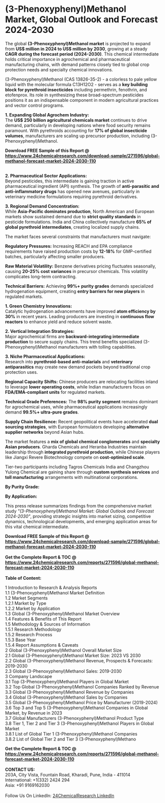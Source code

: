 <h1>(3-Phenoxyphenyl)Methanol Market, Global Outlook and Forecast 2024-2030</h1><p>The global <strong>(3-Phenoxyphenyl)Methanol market</strong> is projected to expand from <strong>US$ million in 2024 to US$ million by 2030</strong>, growing at a steady <strong>CAGR during the forecast period (2024-2030)</strong>. This chemical intermediate holds critical importance in agrochemical and pharmaceutical manufacturing chains, with demand patterns closely tied to global crop protection needs and specialty chemical innovations.</p><p>(3-Phenoxyphenyl)Methanol (CAS 13826-35-2) - a colorless to pale yellow liquid with the molecular formula C13H12O2 - serves as a <strong>key building block for pyrethroid insecticides</strong> including permethrin, fenothrin, and etofenprox. Its role in synthesizing these broad-spectrum pesticides positions it as an indispensable component in modern agricultural practices and vector control programs.</p><p><strong>1. Expanding Global Agrochem Industry:</strong><br>
The <strong>US$ 250 billion agricultural chemicals market</strong> continues to drive demand, particularly in developing nations where food security remains paramount. With pyrethroids accounting for <strong>17% of global insecticide volumes</strong>, manufacturers are scaling up precursor production, including (3-Phenoxyphenyl)Methanol.</p><div><b>Download FREE Sample of this Report @ 
            <a href="https://www.24chemicalresearch.com/download-sample/271596/global-methanol-forecast-market-2024-2030-110">
            https://www.24chemicalresearch.com/download-sample/271596/global-methanol-forecast-market-2024-2030-110</a></b></div><br><p><strong>2. Pharmaceutical Sector Applications:</strong><br>
Beyond pesticides, this intermediate is gaining traction in active pharmaceutical ingredient (API) synthesis. The growth of <strong>anti-parasitic and anti-inflammatory drugs</strong> has opened new avenues, particularly in veterinary medicine formulations requiring pyrethroid derivatives.</p><p><strong>3. Regional Demand Concentration:</strong><br>
While <strong>Asia-Pacific dominates production</strong>, North American and European markets show sustained demand due to <strong>strict quality standards</strong> in pesticide formulations. India and China collectively manufacture <strong>65% of global pyrethroid intermediates</strong>, creating localized supply chains.</p><p>The market faces several constraints that manufacturers must navigate:</p><p><strong>Regulatory Pressures:</strong> Increasing REACH and EPA compliance requirements have raised production costs by <strong>12-18%</strong> for GMP-certified batches, particularly affecting smaller producers.</p><p><strong>Raw Material Volatility:</strong> Benzene derivatives pricing fluctuates seasonally, causing <strong>20-25% cost variances</strong> in precursor chemicals. This volatility complicates long-term contracting.</p><p><strong>Technical Barriers:</strong> Achieving <strong>99%+ purity grades</strong> demands specialized hydrogenation equipment, creating <strong>entry barriers for new players</strong> in regulated markets.</p><p><strong>1. Green Chemistry Innovations:</strong><br>
Catalytic hydrogenation advancements have improved <strong>atom efficiency by 30%</strong> in recent years. Leading producers are investing in <strong>continuous flow reactors</strong> to enhance yield and reduce solvent waste.</p><p><strong>2. Vertical Integration Strategies:</strong><br>
Major agrochemical firms are <strong>backward-integrating intermediate production</strong> to secure supply chains. This trend benefits specialized (3-Phenoxyphenyl)Methanol manufacturers with tolling capabilities.</p><p><strong>3. Niche Pharmaceutical Applications:</strong><br>
Research into <strong>pyrethroid-based anti-malarials</strong> and <strong>veterinary antiparasitics</strong> may create new demand pockets beyond traditional crop protection uses.</p><p><strong>Regional Capacity Shifts:</strong> Chinese producers are relocating facilities inland to leverage <strong>lower operating costs</strong>, while Indian manufacturers focus on <strong>FDA/EMA-compliant units</strong> for regulated markets.</p><p><strong>Technical Grade Preferences:</strong> The <strong>98% purity segment</strong> remains dominant for agrochemical uses, while pharmaceutical applications increasingly demand <strong>99.5%+ ultra-pure grades</strong>.</p><p><strong>Supply Chain Resilience:</strong> Recent geopolitical events have accelerated <strong>dual sourcing strategies</strong>, with European formulators developing <strong>alternative supplier networks</strong> beyond Asian hubs.</p><p>The market features a <strong>mix of global chemical conglomerates</strong> and <strong>specialty Asian producers</strong>. Gharda Chemicals and Heranba Industries maintain leadership through <strong>integrated pyrethroid production</strong>, while Chinese players like Jiangxi Revere Biotechnology compete on <strong>cost-optimized scale</strong>.</p><p>Tier-two participants including Tagros Chemicals India and Changzhou Yulong Chemical are gaining share through <strong>custom synthesis services</strong> and <strong>toll manufacturing</strong> arrangements with multinational corporations.</p><p><strong>By Purity Grade:</strong></p><p><strong>By Application:</strong></p><p>This press release summarizes findings from the comprehensive market study <em>"(3-Phenoxyphenyl)Methanol Market: Global Outlook and Forecast 2024-2030"</em>, providing strategic insights into market sizing, competitive dynamics, technological developments, and emerging application areas for this vital chemical intermediate.</p><div><b>Download FREE Sample of this Report @ 
            <a href="https://www.24chemicalresearch.com/download-sample/271596/global-methanol-forecast-market-2024-2030-110">
            https://www.24chemicalresearch.com/download-sample/271596/global-methanol-forecast-market-2024-2030-110</a></b></div><br><div><b>Get the Complete Report & TOC @ 
            <a href="https://www.24chemicalresearch.com/reports/271596/global-methanol-forecast-market-2024-2030-110">
            https://www.24chemicalresearch.com/reports/271596/global-methanol-forecast-market-2024-2030-110</a></b></div><br>
            <b>Table of Content:</b><p>1 Introduction to Research & Analysis Reports<br />
    1.1 (3-Phenoxyphenyl)Methanol Market Definition<br />
    1.2 Market Segments<br />
        1.2.1 Market by Type<br />
        1.2.2 Market by Application<br />
    1.3 Global (3-Phenoxyphenyl)Methanol Market Overview<br />
    1.4 Features & Benefits of This Report<br />
    1.5 Methodology & Sources of Information<br />
        1.5.1 Research Methodology<br />
        1.5.2 Research Process<br />
        1.5.3 Base Year<br />
        1.5.4 Report Assumptions & Caveats<br />
2 Global (3-Phenoxyphenyl)Methanol Overall Market Size<br />
    2.1 Global (3-Phenoxyphenyl)Methanol Market Size: 2023 VS 2030<br />
    2.2 Global (3-Phenoxyphenyl)Methanol Revenue, Prospects & Forecasts: 2019-2030<br />
    2.3 Global (3-Phenoxyphenyl)Methanol Sales: 2019-2030<br />
3 Company Landscape<br />
    3.1 Top (3-Phenoxyphenyl)Methanol Players in Global Market<br />
    3.2 Top Global (3-Phenoxyphenyl)Methanol Companies Ranked by Revenue<br />
    3.3 Global (3-Phenoxyphenyl)Methanol Revenue by Companies<br />
    3.4 Global (3-Phenoxyphenyl)Methanol Sales by Companies<br />
    3.5 Global (3-Phenoxyphenyl)Methanol Price by Manufacturer (2019-2024)<br />
    3.6 Top 3 and Top 5 (3-Phenoxyphenyl)Methanol Companies in Global Market, by Revenue in 2023<br />
    3.7 Global Manufacturers (3-Phenoxyphenyl)Methanol Product Type<br />
    3.8 Tier 1, Tier 2 and Tier 3 (3-Phenoxyphenyl)Methanol Players in Global Market<br />
        3.8.1 List of Global Tier 1 (3-Phenoxyphenyl)Methanol Companies<br />
        3.8.2 List of Global Tier 2 and Tier 3 (3-Phenoxyphenyl)Methano</p><div><b>Get the Complete Report & TOC @ 
            <a href="https://www.24chemicalresearch.com/reports/271596/global-methanol-forecast-market-2024-2030-110">
            https://www.24chemicalresearch.com/reports/271596/global-methanol-forecast-market-2024-2030-110</a></b></div><br><b>CONTACT US:</b><br>
            203A, City Vista, Fountain Road, Kharadi, Pune, India - 411014<br>
            International: +1(332) 2424 294<br>
            Asia: +91 9169162030 <br><br>
            Follow Us On LinkedIn: <a href="https://www.linkedin.com/company/24chemicalresearch/">24ChemicalResearch LinkedIn</a>